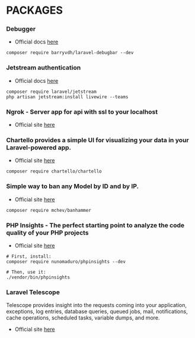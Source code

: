 # PACKAGES

### Debugger

* Official docs [here](https://github.com/barryvdh/laravel-debugbar)

```shell
composer require barryvdh/laravel-debugbar --dev
```

### Jetstream authentication

* Official docs [here](https://jetstream.laravel.com/2.x/installation.html)

```shell
composer require laravel/jetstream
php artisan jetstream:install livewire --teams
```

### Ngrok - Server app for api with ssl to your localhost

* Official site [here](https://ngrok.com/)

### Chartello provides a simple UI for visualizing your data in your Laravel-powered app.

* Official site [here](https://github.com/chartello/chartello)

```
composer require chartello/chartello
```

### Simple way to ban any Model by ID and by IP.

* Official site [here](https://github.com/mchev/banhammer)

```
composer require mchev/banhammer
```

### PHP Insights - The perfect starting point to analyze the code quality of your PHP projects

* Official site [here](https://phpinsights.com)

```
# First, install:
composer require nunomaduro/phpinsights --dev

# Then, use it:
./vendor/bin/phpinsights
```

### Laravel Telescope

Telescope provides insight into the requests coming into your application, exceptions, log entries, database queries,
queued jobs, mail, notifications, cache operations, scheduled tasks, variable dumps, and more.

* Official site [here](https://laravel.com/docs/10.x/telescope)

